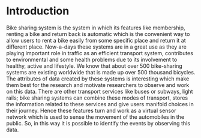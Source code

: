 # Introduction
Bike sharing system is the system in which its features like membership, renting a bike and return back is automatic which is the convenient way to allow users to rent a bike easily from some specific place and return it at different place. Now-a-days these systems are in a great use as they are playing important role in traffic as an efficient transport system, contributes to environmental and some health problems due to its involvement to healthy, active and lifestyle. We know that about over 500 bike-sharing systems are existing worldwide that is made up over 500 thousand bicycles. The attributes of data created by these systems is interesting which make them best for the research and motivate researchers to observe and work on this data. There are other transport services like buses or subways, light rails; bike sharing systems can combine these modes of transport, stores the information related to these services and give users manifold choices in their journey. Hence these features turn and work as a virtual sensor network which is used to sense the movement of the automobiles in the public. So, in this way it is possible to identify the events by observing this data.
